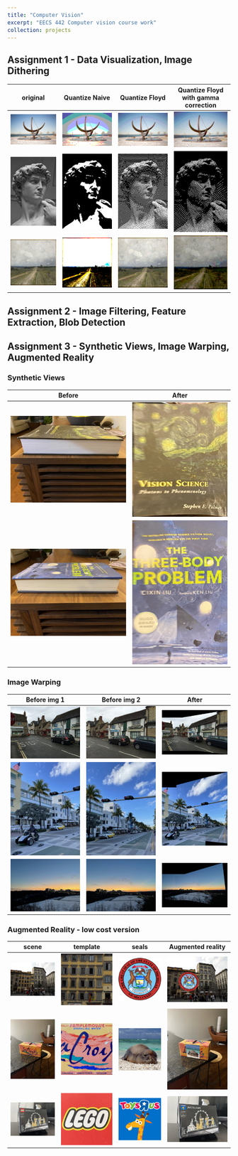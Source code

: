 ```yaml
---
title: "Computer Vision"
excerpt: "EECS 442 Computer vision course work"
collection: projects
---
```


## Assignment 1 - Data Visualization, Image Dithering

| original                 | Quantize Naive            | Quantize Floyd            | Quantize Floyd with gamma correction
:-------------------------:|:-------------------------:|:-------------------------:|:-------------------------:
![cosmos original](/images/projects/UMich/Computer_Vision/hw1_cosmos.jpg_orig.png) |  ![cosmos naive](/images/projects/UMich/Computer_Vision/hw1_cosmos.jpg_quantizeNaive.png) | ![cosmos floyd](/images/projects/UMich/Computer_Vision/hw1_cosmos.jpg_quantizeFloyd.png) | ![cosmos floyd with gamma correction](/images/projects/UMich/Computer_Vision/hw1_cosmos.jpg_quantizeFloydGamma.png)
![david original](/images/projects/UMich/Computer_Vision/hw1_david.jpg_orig.png) |  ![david naive](/images/projects/UMich/Computer_Vision/hw1_david.jpg_quantizeNaive.png) | ![david floyd](/images/projects/UMich/Computer_Vision/hw1_david.jpg_quantizeFloyd.png) | ![david floyd with gamma correction](/images/projects/UMich/Computer_Vision/hw1_david.jpg_quantizeFloydGamma.png)
![vladimirka original](/images/projects/UMich/Computer_Vision/hw1_vladimirka.jpg_orig.png) |  ![vladimirka naive](/images/projects/UMich/Computer_Vision/hw1_vladimirka.jpg_quantizeNaive.png) | ![vladimirka floyd](/images/projects/UMich/Computer_Vision/hw1_vladimirka.jpg_quantizeFloyd.png) | ![vladimirka floyd with gamma correction](/images/projects/UMich/Computer_Vision/hw1_vladimirka.jpg_quantizeFloydGamma.png)

## Assignment 2 - Image Filtering, Feature Extraction, Blob Detection


## Assignment 3 - Synthetic Views, Image Warping, Augmented Reality

### Synthetic Views

| Before                   |  After                    |
:-------------------------:|:-------------------------:
![original palmer](/images/projects/UMich/Computer_Vision/hw3_t5_palmer_original.jpg)     |  ![synthetic views palmer](/images/projects/UMich/Computer_Vision/hw3_t5_palmer_frontoparallel.jpg)
![original threebody](/images/projects/UMich/Computer_Vision/hw3_t5_threebody_original.jpg)  |  ![synthetic views threebody](/images/projects/UMich/Computer_Vision/hw3_t5_threebody_frontoparallel.jpg)



### Image Warping

| Before img 1             | Before img 2              | After
:-------------------------:|:-------------------------:|:-------------------------:
![image warping eynsham img1](/images/projects/UMich/Computer_Vision/hw3_t6_eynsham_img1.jpg) |  ![image warping eynsham img2](/images/projects/UMich/Computer_Vision/hw3_t6_eynsham_img2.jpg) | ![image warping eynsham combined](/images/projects/UMich/Computer_Vision/hw3_t6_eynsham_combined.jpg)
![image warping florida img1](/images/projects/UMich/Computer_Vision/hw3_t6_florida_img1.jpg) |  ![image warping florida img2](/images/projects/UMich/Computer_Vision/hw3_t6_florida_img2.jpg) | ![image warping florida combined](/images/projects/UMich/Computer_Vision/hw3_t6_florida_combined.jpg)
![image warping huron img1](/images/projects/UMich/Computer_Vision/hw3_t6_huron_img1.jpg) |  ![image warping huron img2](/images/projects/UMich/Computer_Vision/hw3_t6_huron_img2.jpg) | ![image warping huron combined](/images/projects/UMich/Computer_Vision/hw3_t6_huron_combined.jpg)


### Augmented Reality - low cost version

| scene                    | template                  | seals                    | Augmented reality
:-------------------------:|:-------------------------:|:-------------------------:|:-------------------------:
![florence scene](/images/projects/UMich/Computer_Vision/hw3_t7_florence_scene.jpg) |  ![florence template](/images/projects/UMich/Computer_Vision/hw3_t7_florence_template.png) | ![michigan seals](/images/projects/UMich/Computer_Vision/hw3_t7_michigan.png) | ![florence michigan augmented](/images/projects/UMich/Computer_Vision/hw3_t7_florencemichigan_augmented.jpg)
![lacroix scene](/images/projects/UMich/Computer_Vision/hw3_t7_lacroix_scene.jpg) |  ![lacroix template](/images/projects/UMich/Computer_Vision/hw3_t7_lacroix_template.png) | ![monk seals](/images/projects/UMich/Computer_Vision/hw3_t7_monk.png) | ![lacroix monk augmented](/images/projects/UMich/Computer_Vision/hw3_t7_lacroix_monk_augmented.jpg)
![lego scene](/images/projects/UMich/Computer_Vision/hw3_t7_lego_scene.jpg) |  ![lego template](/images/projects/UMich/Computer_Vision/hw3_t7_lego_template.png) | ![toysrus seals](/images/projects/UMich/Computer_Vision/hw3_t7_toysrus.png) | ![ augmented](/images/projects/UMich/Computer_Vision/hw3_t7_lego_toysrus_augmented.jpg)

